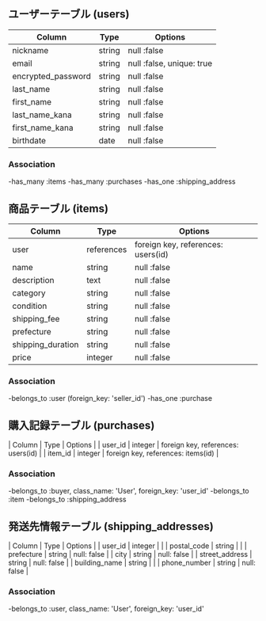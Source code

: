 ## ユーザーテーブル (users)

|       Column       |    Type    |              Options               |
|       ------       |    ----    |              -------               |
|      nickname      |   string   |            null :false             |
|        email       |   string   |     null :false, unique: true      |
| encrypted_password |   string   |            null :false             |
|      last_name     |   string   |            null :false             |
|      first_name    |   string   |            null :false             |
|    last_name_kana  |   string   |            null :false             |
|   first_name_kana  |   string   |            null :false             |
|      birthdate     |    date    |            null :false             |


  
### Association
-has_many :items
-has_many :purchases
-has_one :shipping_address

## 商品テーブル (items)

|     Column      |    Type    |              Options                |
|     ------      |    ----    |              -------                |
|       user      | references |  foreign key, references: users(id) |
|      name       |   string   |            null :false              |
|   description   |    text    |            null :false              |
|    category     |   string   |            null :false              |
|   condition     |   string   |            null :false              |
|   shipping_fee  |   string   |            null :false              |
|    prefecture   |   string   |            null :false              |
|shipping_duration|   string   |            null :false              |
|      price      |   integer  |            null :false              |

### Association
-belongs_to :user (foreign_key: 'seller_id')
-has_one :purchase

## 購入記録テーブル (purchases)

|       Column        |    Type    |                     Options                     |
|      user_id       |   integer  |       foreign key, references: users(id)        |
|       item_id       |   integer  |       foreign key, references: items(id)        |

### Association
-belongs_to :buyer, class_name: 'User', foreign_key: 'user_id'
-belongs_to :item
-belongs_to :shipping_address

## 発送先情報テーブル (shipping_addresses)

|     Column      |    Type    |              Options               |
|     user_id     |   integer  |                                    |
|   postal_code   |   string   |                                    |
|    prefecture   |   string   |             null: false            | 
|      city       |   string   |             null: false            | 
| street_address  |   string   |             null: false            | 
|  building_name  |   string   |                                    | 
|  phone_number   |   string   |             null: false            | 


### Association
-belongs_to :user, class_name: 'User', foreign_key: 'user_id'

